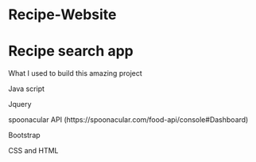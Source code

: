 # Recipe-Website
<h1>Recipe search app </h1>
<P>What I used to build this amazing project<p>
  <p>Java script</p>
<p>Jquery</P>
<p>spoonacular API (https://spoonacular.com/food-api/console#Dashboard)</p>
<p>Bootstrap</p>
<p>CSS and HTML</p>

